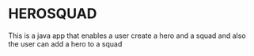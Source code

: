 <h1>HEROSQUAD</h1>
<P>This is a java app that enables a user create a hero and a squad and also the user can add a hero to a squad
   
</P>